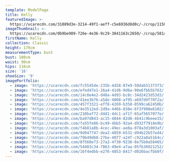 ```yaml
---
template: ModelPage
title: Kelly
featuredImage: >-
  https://ucarecdn.com/31089d3e-3214-49f1-aeff-c5e6936d8d0c/-/crop/1150x782/6,160/-/preview/
imageThumbnail: >-
  https://ucarecdn.com/0b9be909-726e-4e36-9c29-3841163c2650/-/crop/581x816/107,20/-/preview/
firstName: Kelly
collection: Classic
height: 179cm
measurementType: bust
bust: 100cm
waist: 90cm
hips: 116cm
size: '16'
shoeSize: '9'
imagePortfolio:
  - image: 'https://ucarecdn.com/fc55454e-235b-4d28-87e9-50dab51373f3/'
  - image: 'https://ucarecdn.com/efed47e1-26a4-41d6-9d6a-90e6fbb5b763/'
  - image: 'https://ucarecdn.com/14c8e4e2-d40a-4d93-bc8c-34d2423d53d3/'
  - image: 'https://ucarecdn.com/41ee3b76-a5de-4008-af95-a697d9f70f2a/'
  - image: 'https://ucarecdn.com/457f3321-eff8-4269-b358-0599ca62450b/'
  - image: 'https://ucarecdn.com/4e3512ed-2d9a-446b-838e-6f3f908e6102/'
  - image: 'https://ucarecdn.com/210baf72-d4d1-4dc1-af1f-65af5657077e/'
  - image: 'https://ucarecdn.com/ba97d843-ac15-4044-82d8-4641c9beee15/'
  - image: 'https://ucarecdn.com/fa55fe86-bc49-4bb5-92a4-d932f7918e9b/'
  - image: 'https://ucarecdn.com/f4b81a8b-4cec-49ec-ae0a-078a3d1003af/'
  - image: 'https://ucarecdn.com/9d947747-dea2-4859-b531-d94b22b57ed4/'
  - image: 'https://ucarecdn.com/79b49d68-27be-4077-a24f-c922a0a5164c/'
  - image: 'https://ucarecdn.com/8f560e73-27a2-4f30-9238-8e75b0a58465/'
  - image: 'https://ucarecdn.com/54403c34-7863-49e4-a7aa-05fb36921252/'
  - image: 'https://ucarecdn.com/16f4edbb-e276-4853-8417-d026bacfbb0f/'
---
```


